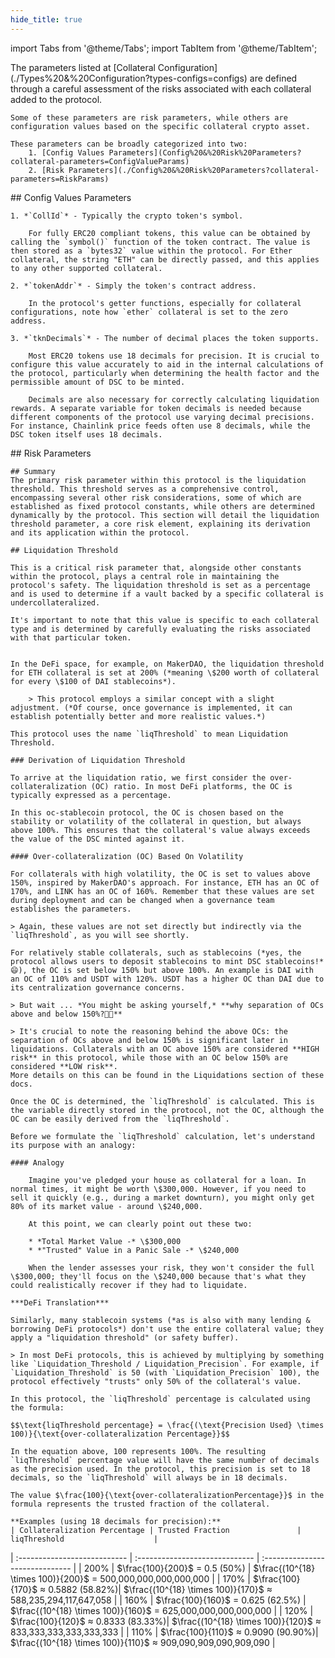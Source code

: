 ```yaml
---
hide_title: true
---
```


import Tabs from '@theme/Tabs';
import TabItem from '@theme/TabItem';

<Tabs queryString="collateral-parameters">
  <TabItem value="Overview" label="Parameters Overview" default>
    The parameters listed at  [Collateral Configuration](./Types%20&%20Configuration?types-configs=configs) are defined through a careful assessment of the risks associated with each collateral added to the protocol.

    Some of these parameters are risk parameters, while others are configuration values based on the specific collateral crypto asset.

    These parameters can be broadly categorized into two:
        1. [Config Values Parameters](Config%20&%20Risk%20Parameters?collateral-parameters=ConfigValueParams)
        2. [Risk Parameters](./Config%20&%20Risk%20Parameters?collateral-parameters=RiskParams)
  </TabItem>
  
  <TabItem value="ConfigValueParams" label="Config Value Parameters">
    ## Config Values Parameters

    1. *`CollId`* - Typically the crypto token's symbol. 
        
        For fully ERC20 compliant tokens, this value can be obtained by calling the `symbol()` function of the token contract. The value is then stored as a `bytes32` value within the protocol. For Ether collateral, the string "ETH" can be directly passed, and this applies to any other supported collateral.

    2. *`tokenAddr`* - Simply the token's contract address. 
        
        In the protocol's getter functions, especially for collateral configurations, note how `ether` collateral is set to the zero address.

    3. *`tknDecimals`* - The number of decimal places the token supports. 

        Most ERC20 tokens use 18 decimals for precision. It is crucial to configure this value accurately to aid in the internal calculations of the protocol, particularly when determining the health factor and the permissible amount of DSC to be minted. 
        
        Decimals are also necessary for correctly calculating liquidation rewards. A separate variable for token decimals is needed because different components of the protocol use varying decimal precisions. For instance, Chainlink price feeds often use 8 decimals, while the DSC token itself uses 18 decimals.
  </TabItem>
  <TabItem value="RiskParams" label="Risk Parameters">
    ## Risk Parameters

    ## Summary
    The primary risk parameter within this protocol is the liquidation threshold. This threshold serves as a comprehensive control, encompassing several other risk considerations, some of which are established as fixed protocol constants, while others are determined dynamically by the protocol. This section will detail the liquidation threshold parameter, a core risk element, explaining its derivation and its application within the protocol.

    ## Liquidation Threshold
    
    This is a critical risk parameter that, alongside other constants within the protocol, plays a central role in maintaining the protocol's safety. The liquidation threshold is set as a percentage and is used to determine if a vault backed by a specific collateral is undercollateralized. 
    
    It's important to note that this value is specific to each collateral type and is determined by carefully evaluating the risks associated with that particular token.

    
    In the DeFi space, for example, on MakerDAO, the liquidation threshold for ETH collateral is set at 200% (*meaning \$200 worth of collateral for every \$100 of DAI stablecoins*).

        > This protocol employs a similar concept with a slight adjustment. (*Of course, once governance is implemented, it can establish potentially better and more realistic values.*)

    This protocol uses the name `liqThreshold` to mean Liquidation Threshold.

    ### Derivation of Liquidation Threshold

    To arrive at the liquidation ratio, we first consider the over-collateralization (OC) ratio. In most DeFi platforms, the OC is typically expressed as a percentage.

    In this oc-stablecoin protocol, the OC is chosen based on the stability or volatility of the collateral in question, but always above 100%. This ensures that the collateral's value always exceeds the value of the DSC minted against it.

    #### Over-collateralization (OC) Based On Volatility

    For collaterals with high volatility, the OC is set to values above 150%, inspired by MakerDAO's approach. For instance, ETH has an OC of 170%, and LINK has an OC of 160%. Remember that these values are set during deployment and can be changed when a governance team establishes the parameters. 
    
    > Again, these values are not set directly but indirectly via the `liqThreshold`, as you will see shortly.

    For relatively stable collaterals, such as stablecoins (*yes, the protocol allows users to deposit stablecoins to mint DSC stablecoins!* 😄), the OC is set below 150% but above 100%. An example is DAI with an OC of 110% and USDT with 120%. USDT has a higher OC than DAI due to its centralization governance concerns.

    > But wait ... *You might be asking yourself,* **why separation of OCs above and below 150%?🤷🏽**

    > It's crucial to note the reasoning behind the above OCs: the separation of OCs above and below 150% is significant later in liquidations. Collaterals with an OC above 150% are considered **HIGH risk** in this protocol, while those with an OC below 150% are considered **LOW risk**. 
    More details on this can be found in the Liquidations section of these docs.

    Once the OC is determined, the `liqThreshold` is calculated. This is the variable directly stored in the protocol, not the OC, although the OC can be easily derived from the `liqThreshold`.

    Before we formulate the `liqThreshold` calculation, let's understand its purpose with an analogy:

    #### Analogy

        Imagine you've pledged your house as collateral for a loan. In normal times, it might be worth \$300,000. However, if you need to sell it quickly (e.g., during a market downturn), you might only get 80% of its market value - around \$240,000.

        At this point, we can clearly point out these two:

        * *Total Market Value -* \$300,000
        * *"Trusted" Value in a Panic Sale -* \$240,000

        When the lender assesses your risk, they won't consider the full \$300,000; they'll focus on the \$240,000 because that's what they could realistically recover if they had to liquidate.

    ***DeFi Translation***

    Similarly, many stablecoin systems (*as is also with many lending & borrowing DeFi protocols*) don't use the entire collateral value; they apply a "liquidation threshold" (or safety buffer). 
    
    > In most DeFi protocols, this is achieved by multiplying by something like `Liquidation_Threshold / Liquidation_Precision`. For example, if `Liquidation_Threshold` is 50 (with `Liquidation_Precision` 100), the protocol effectively "trusts" only 50% of the collateral's value.

    In this protocol, the `liqThreshold` percentage is calculated using the formula:

    $$\text{liqThreshold percentage} = \frac{(\text{Precision Used} \times 100)}{\text{over-collateralization Percentage}}$$

    In the equation above, 100 represents 100%. The resulting `liqThreshold` percentage value will have the same number of decimals as the precision used. In the protocol, this precision is set to 18 decimals, so the `liqThreshold` will always be in 18 decimals.

    The value $\frac{100}{\text{over-collateralizationPercentage}}$ in the formula represents the trusted fraction of the collateral.

    **Examples (using 18 decimals for precision):**
    | Collateralization Percentage | Trusted Fraction               | liqThreshold                    |
| :--------------------------- | :-----------------------------     | :------------------------------ |
| 200%                         | $\frac{100}{200}$ = 0.5 (50%)      | $\frac{(10^{18} \times 100)}{200}$ = 500,000,000,000,000,000  |
| 170%                         | $\frac{100}{170}$ ≈ 0.5882 (58.82%)| $\frac{(10^{18} \times 100)}{170}$ ≈ 588,235,294,117,647,058 |
| 160%                         | $\frac{100}{160}$ = 0.625 (62.5%)  | $\frac{(10^{18} \times 100)}{160}$ = 625,000,000,000,000,000 |
| 120%                         | $\frac{100}{120}$ ≈ 0.8333 (83.33%)| $\frac{(10^{18} \times 100)}{120}$ ≈ 833,333,333,333,333,333 |
| 110%                         | $\frac{100}{110}$ ≈ 0.9090 (90.90%)| $\frac{(10^{18} \times 100)}{110}$ ≈ 909,090,909,090,909,090 |
  </TabItem>
</Tabs>